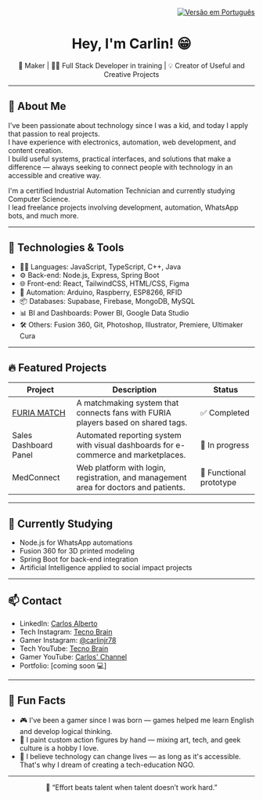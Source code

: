 <p align="right">
  <a href="README.md">
    <img src="https://img.shields.io/badge/🇧🇷 Versão%20em%20Português-green?style=for-the-badge" alt="Versão em Português">
  </a>
</p>

<h1 align="center">Hey, I'm Carlin! 😁</h1>

<p align="center">
🎨 Maker | 👨‍💻 Full Stack Developer in training | 💡 Creator of Useful and Creative Projects
</p>

---

## 🚀 About Me

I've been passionate about technology since I was a kid, and today I apply that passion to real projects.  
I have experience with electronics, automation, web development, and content creation.  
I build useful systems, practical interfaces, and solutions that make a difference — always seeking to connect people with technology in an accessible and creative way.

I'm a certified Industrial Automation Technician and currently studying Computer Science.  
I lead freelance projects involving development, automation, WhatsApp bots, and much more.

---

## 🧰 Technologies & Tools

- 👨‍💻 Languages: JavaScript, TypeScript, C++, Java  
- ⚙️ Back-end: Node.js, Express, Spring Boot  
- 🌐 Front-end: React, TailwindCSS, HTML/CSS, Figma  
- 📲 Automation: Arduino, Raspberry, ESP8266, RFID  
- 📦 Databases: Supabase, Firebase, MongoDB, MySQL  
- 📊 BI and Dashboards: Power BI, Google Data Studio  
- 🛠️ Others: Fusion 360, Git, Photoshop, Illustrator, Premiere, Ultimaker Cura  

---

## 🔥 Featured Projects

| Project | Description | Status |
|--------|-------------|--------|
| [FURIA MATCH](https://github.com/carlinjr78/furia-match) | A matchmaking system that connects fans with FURIA players based on shared tags. | ✅ Completed |
| Sales Dashboard Panel | Automated reporting system with visual dashboards for e-commerce and marketplaces. | 🚧 In progress |
| MedConnect | Web platform with login, registration, and management area for doctors and patients. | 🧪 Functional prototype |

---

## 🧠 Currently Studying

- Node.js for WhatsApp automations  
- Fusion 360 for 3D printed modeling  
- Spring Boot for back-end integration  
- Artificial Intelligence applied to social impact projects  

---

## 📫 Contact

- LinkedIn: [Carlos Alberto](https://linkedin.com/in/carlosjr78)  
- Tech Instagram: [Tecno Brain](https://www.instagram.com/tecnobrain__/)  
- Gamer Instagram: [@carlinjr78](https://www.instagram.com/carlinjr78/)  
- Tech YouTube: [Tecno Brain](https://www.youtube.com/@tecno_brain)  
- Gamer YouTube: [Carlos' Channel](https://youtube.com/@carlinjr78)  
- Portfolio: [coming soon 💻]  

---

## 🎯 Fun Facts

- 🎮 I've been a gamer since I was born — games helped me learn English and develop logical thinking.  
- 🎨 I paint custom action figures by hand — mixing art, tech, and geek culture is a hobby I love.  
- 🌱 I believe technology can change lives — as long as it's accessible. That's why I dream of creating a tech-education NGO.  

---

<p align="center">💬 “Effort beats talent when talent doesn’t work hard.”</p>
